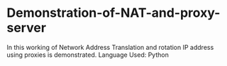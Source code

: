 # Demonstration-of-NAT-and-proxy-server
In this working of Network Address Translation and rotation IP address using proxies is demonstrated.
Language Used: Python

